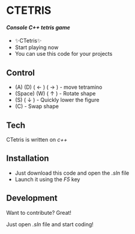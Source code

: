 # CTETRIS
#### _Console C++ tetris game_

- ✨CTetris✨
- Start playing now
- You can use this code for your projects

## Control
 - (A) (D) ( ← ) ( → ) - move tetramino
 - (Space) (W) ( ↑ ) - Rotate shape
 - (S) ( ↓ ) - Quickly lower the figure
 - (С) - Swap shape

## Tech

CTetris is written on _c++_

## Installation
- Just download this code and open the _.sln_ file
- Launch it using the _F5_ key

## Development

Want to contribute? Great!

Just open _.sln_ file and start coding!
